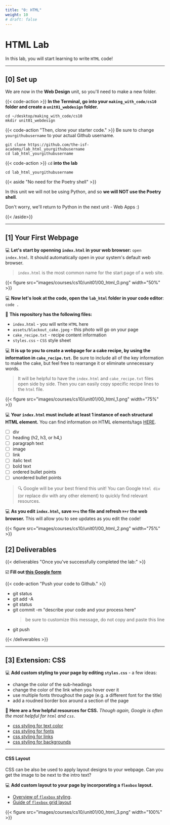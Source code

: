 ```yaml
---
title: "0: HTML"
weight: 10
# draft: false
---
```


# HTML Lab

In this lab, you will start learning to write `HTML` code!


---

## [0] Set up

We are now in the **Web Design** unit, so you'll need to make a new folder. 

{{< code-action  >}} **In the Terminal, go into your `making_with_code/cs10` folder and create a `unit01_webdesign` folder.**

```shell
cd ~/desktop/making_with_code/cs10
mkdir unit01_webdesign
```


{{< code-action "Then, clone your starter code." >}} Be sure to change `yourgithubusername` to your actual Github username.
```shell
git clone https://github.com/the-isf-academy/lab_html_yourgithubusername
cd lab_html_yourgithubusername
```

{{< code-action >}} `cd` **into the lab**
```shell
cd lab_html_yourgithubusername
```

{{< aside "No need for the Poetry shell" >}}

In this unit we will not be using Python, and so **we will NOT use the Poetry shell**.

Don't worry, we'll return to Python in the next unit - Web Apps :)

{{< /aside>}}



---

## [1] Your First Webpage


💻 **Let's start by openning `index.html` in your web browser:** `open index.html`. It should automatically open in your system's default web browser. 
> `index.html` is the most common name for the start page of a web site.

{{< figure src="images/courses/cs10/unit01/00_html_0.png" width="50%" >}}


💻 **Now let's look at the code, open the `lab_html` folder in your code editor**: `code .`

📄 **This repository has the following files:**
- `index.html` - you will write `HTML` here
- `assets/blackout_cake.jpeg` - this photo will go on your page
- `cake_recipe.txt` - recipe content information
-  `styles.css` - `CSS` style sheet 

💻 **It is up to you to create a webpage for a cake recipe, by using the information in `cake_recipe.txt`.** Be sure to include all of the key information to make the cake, but feel free to rearrange it or eliminate unnecessary words.

> It will be helpful to have the `index.html` and `cake_recipe.txt` files open side by side. Then you can easily copy specific recipe lines to the `html` file.

{{< figure src="images/courses/cs10/unit01/00_html_1.png" width="75%" >}}


💻 **Your `index.html` must include at least 1 instance of each structural HTML element.** You can find information on HTML elements/tags [HERE](https://www.w3schools.com/html/).

- [ ] div
- [ ] heading (h2, h3, or h4,)
- [ ] paragraph text
- [ ] image
- [ ] link
- [ ] italic text
- [ ] bold text
- [ ] ordered bullet points 
- [ ] unordered bullet points 

> 🔍 Google will be your best friend this unit! You can Google `html div` (or replace div with any other element) to quickly find relevant resources. 


💻 **As you edit `index.html`, **save** `⌘+s` the file and **refresh** `⌘+r`  the web browser.** This will allow you to see updates as you edit the code!

{{< figure src="images/courses/cs10/unit01/00_html_2.png" width="75%" >}}





## [2] Deliverables

{{< deliverables "Once you've successfully completed the lab:" >}}  


☑️  **Fill out [this Google form](https://docs.google.com/forms/d/e/1FAIpQLSe-mGrk41m6_-iZtqw5X1LpmYrfhF68Kbw8XJBCNv0XsqHG-Q/viewform?usp=sf_link)**

{{< code-action "Push your code to Github." >}}
- git status
- git add -A
- git status
- git commit -m "describe your code and your process here"
  > be sure to customize this message, do not copy and paste this line
- git push

{{< /deliverables >}}

--- 

## [3] Extension: CSS 

💻 **Add custom styling to your page by editing `styles.css`** - a few ideas:
- change the color of the sub-headings
- change the color of the link when you hover over it 
- use multiple fonts throughout the page (e.g. a different font for the title)
- add a roudned border box around a section of the page

📖 **Here are a few helpful resources for CSS.** *Though again, Google is often the most helpful for `html` and `css`*.
- [css styling for text color](https://www.w3schools.com/css/css_text.asp)
- [css styling for fonts](https://www.w3schools.com/css/css_font.asp)
- [css styling for links](https://www.w3schools.com/css/css_link.asp)
- [css styling for backgrounds](https://www.w3schools.com/css/css_background.asp)


---

#### CSS Layout 

CSS can be also be used to apply layout designs to your webpage. Can you get the image to be next to the intro text?


💻 **Add custom layout to your page by incorporating a `flexbox` layout.** 
- [Overview of `flexbox` styling](https://css-tricks.com/snippets/css/a-guide-to-flexbox/).
- [Guide of `flexbox` grid layout](https://css-tricks.com/dont-overthink-flexbox-grids/)


{{< figure src="images/courses/cs10/unit01/00_html_3.png" width="100%" >}}


